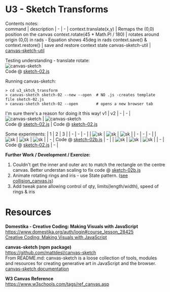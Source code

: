 # U3 - Sketch Transforms
Contents notes:  
command | description
| - | - |
context.translate(x,y) | Remaps the (0,0) position on the canvas
context.rotate(45 * Math.PI / 180) | rotates around origin (0,0) in rads - Equation shows 45deg in rads
context.save() & context.restore() | save and restore context state
canvas-sketch-util | [canvas-sketch-util](https://github.com/mattdesl/canvas-sketch-util)  
  
Testing understanding - translate rotate:  
![canvas-sketch](https://github.com/UnacceptableBehaviour/js_canvas/blob/master/test_pages/u3_sktch_transform/01-translate-rotate.png)  
Code @ [sketch-02.js](https://github.com/UnacceptableBehaviour/js_canvas/blob/efdcdd07826df5c5b8e8721b5c3ae99c9b3df5f7/test_pages/u3_sktch_transform/sketch-02.js)
  
Running canvas-sketch:  
```
> cd u3_sktch_transform
> canvas-sketch sketch-02 --new --open  # NO .js -creates template file sketch-02.js
> canvas-sketch sketch-02 --open        # opens a new browser tab
```
  
I'm sure there's a reason for doing it this way!
v1 | v2
| - | - |
![canvas-sketch](https://github.com/UnacceptableBehaviour/js_canvas/blob/master/test_pages/u3_sktch_transform/02-25-slices.png) | ![canvas-sketch](https://github.com/UnacceptableBehaviour/js_canvas/blob/master/test_pages/u3_sktch_transform/03-untils.png)  
Code @ [sketch-02.js](https://github.com/UnacceptableBehaviour/js_canvas/blob/e6420bce798bb87b03b7a50b2fe37cf94d03c0ae/test_pages/u3_sktch_transform/sketch-02.js) | Code @ [sketch-02.js](https://github.com/UnacceptableBehaviour/js_canvas/blob/3c9105e59dc721d79d172e783e3ed1fb0e0cb9de/test_pages/u3_sktch_transform/sketch-02.js)  
  
  
  
Some experiments:
| 1 | 2 | 3 | 
| - | - | - | 
| ![sk](https://github.com/UnacceptableBehaviour/js_canvas/blob/master/test_pages/u3_sktch_transform/2022.01.07-18.59.01.png) | ![sk](https://github.com/UnacceptableBehaviour/js_canvas/blob/master/test_pages/u3_sktch_transform/2022.01.07-19.14.07.png) | ![sk](https://github.com/UnacceptableBehaviour/js_canvas/blob/master/test_pages/u3_sktch_transform/2022.01.07-19.19.36.png) | 
| - | - | - | 
| ![sk](https://github.com/UnacceptableBehaviour/js_canvas/blob/master/test_pages/u3_sktch_transform/2022.01.07-19.19.36.png) | ![sk](https://github.com/UnacceptableBehaviour/js_canvas/blob/master/test_pages/u3_sktch_transform/2022.01.07-23.12.19.png) | ![sk](https://github.com/UnacceptableBehaviour/js_canvas/blob/master/test_pages/u3_sktch_transform/2022.01.07-19.29.22.png) | 
| - | Code @ [sketch-02b.js](https://github.com/UnacceptableBehaviour/js_canvas/blob/45cb64a7d8c3f157eaa51f0371ec7386bd66b13d/test_pages/u3_sktch_transform/sketch-02b.js) | - | 
| ![sk](https://github.com/UnacceptableBehaviour/js_canvas/blob/master/test_pages/u3_sktch_transform/2022.01.07-20.28.17.png) | ![sk](https://github.com/UnacceptableBehaviour/js_canvas/blob/master/test_pages/u3_sktch_transform/2022.01.07-20.37.22.png) | ![sk](https://github.com/UnacceptableBehaviour/js_canvas/blob/master/test_pages/u3_sktch_transform/2022.01.07-20.40.05.png) | 
| - | Code @ [sketch-02.js](https://github.com/UnacceptableBehaviour/js_canvas/blob/0e1e4a4d2c1e33bff3421432f094163daf3b0c1f/test_pages/u3_sktch_transform/sketch-02.js) | - | 
  
**Further Work / Development / Exercize:**  
1. Couldn't get the inner and outer arc to match the rectangle on the centre canvas. Better understan scaling to fix code @ [sketch-02b.js](https://github.com/UnacceptableBehaviour/js_canvas/blob/45cb64a7d8c3f157eaa51f0371ec7386bd66b13d/test_pages/u3_sktch_transform/sketch-02b.js)  
2. Animate rotating rings and iris - use State pattern. ([see collision_canvas.js](https://github.com/UnacceptableBehaviour/js_canvas/blob/master/js_lib_test_CORS_issue/README.md))  
3. Add tweak pane allowing control of qty, limits(length/width), speed of rings & iris  
   
   
# Resources
**Domestika - Creative Coding: Making Visuals with JavaScript**  
https://www.domestika.org/auth/login#course_lesson_28425  
[Creative Coding: Making Visuals with JavaScript](https://www.domestika.org/auth/login#course_lesson_28425)  
  
**canvas-sketch (npm package)**  
https://github.com/mattdesl/canvas-sketch  
From README.md: canvas-sketch is a loose collection of tools, modules and resources for creating generative art in JavaScript and the browser.  
[canvas-sketch documentation](https://github.com/mattdesl/canvas-sketch/blob/master/docs/README.md)  
  
**W3 Canvas Reference**  
https://www.w3schools.com/tags/ref_canvas.asp  

